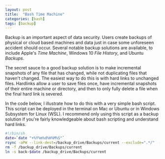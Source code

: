 ```yaml
---
layout: post
title:  "Bash Time Machine"
categories: [bash]
tags: [backup]
---
```


Backup is an important aspect of data security.  Users create backups of physical or cloud based machines and data just in case some unforeseen accident should occur.  Several notable backup solutions are available, to include Apple's *Time Machine*, Windows 10 *File History*, and Ubuntu *Backups*.  

The secret sauce to a good backup solution is to make incremental snapshots of any file that has changed, while not duplicating files that haven't changed.  The easiest way to do this is with hard links to unchanged files.  Hardlinks allow a user to save files once, have incremental snapshots of their entire machine or directory, and then to only fully delete a file when the final hard link is severed.  

In the code below, I illustrate how to do this with a very simple bash script.  This script can be deployed in the terminal on Mac or Ubuntu or in Windows Subsystem for Linux (WSL).  I recommend only using this script as a backup solution if you're fairly knowledgeable about bash scripting and understand hard links.  

```bash
#!/bin/sh
date=`date "+%Y%m%d%H%M%S"`
rsync -aPW --link-dest=/backup_drive/Backups/current --exclude=".*/"  --exclude-from='exclude_me.txt'  /directory/to/backup  /backup_drive/Backups/back-$date
rm -f /backup_drive/Backups/current
ln -s back-$date /backup_drive/Backups/current
```
